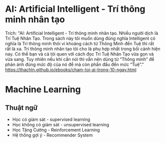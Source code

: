 # AI: Artificial Intelligent - Trí thông minh nhân tạo
Trích: "AI: Artificial Intelligent - Trí thông minh nhân tạo. Nhiều người dịch là Trí 
Tuệ Nhân Tạo. Trong sách này tôi muốn dùng đúng nghĩa Intelligent có nghĩa là Trí 
thông minh thôi vì khoảng cách từ Thông Minh đến Tuệ thì rất rất là xa. Trí thông minh 
nhân tạo tôi cho là phụ hợp nhất trong bối cảnh hiện nay. Có thể bạn và cả tôi quen với 
cách đọc Trí Tuệ Nhân Tạo vừa gọn và vừa sang. Tuy nhiên nếu khi cần nói thì vẫn nên 
dùng từ “Thông minh” để phản ánh đúng mức độ của nó để mà còn phấn đấu đến mức 
“Tuệ”."  
https://thachln.github.io/ebooks/cham-toi-ai-trong-10-ngay.html

# Machine Learning
  
## Thuật ngữ
- Học có giám sát - supervised learning
- Học không có giám sát - unsupervised learning 
- Học Tăng Cường - Reinforcement Learning
- Hệ thống gợi ý - Recommender System
